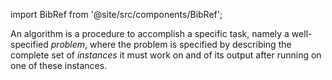 import BibRef from '@site/src/components/BibRef';

An algorithm is a procedure to accomplish a specific task, namely a well-specified *problem*, where the problem is specified by describing the complete set of *instances* it must work on and of its output after running on one of these instances. <BibRef id='SK2020' pages='p. 3'></BibRef>